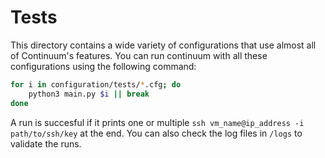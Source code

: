 # Tests
This directory contains a wide variety of configurations that use almost all of Continuum's features. You can run continuum with all these configurations using the following command:

```bash
for i in configuration/tests/*.cfg; do
    python3 main.py $i || break
done
```
A run is succesful if it prints one or multiple `ssh vm_name@ip_address -i path/to/ssh/key` at the end.
You can also check the log files in `/logs` to validate the runs.
